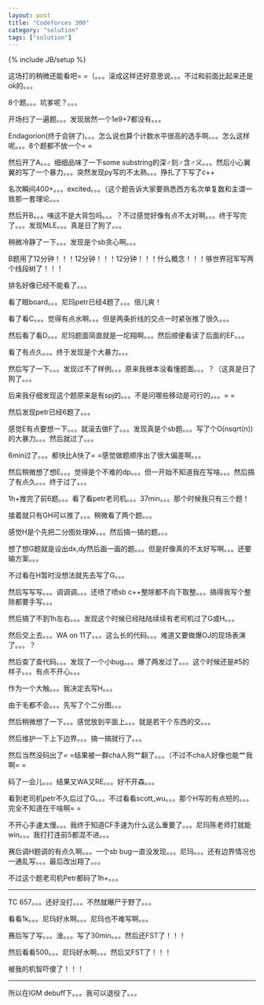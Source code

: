 ```yaml
---
layout: post
title: "Codeforces 300"
category: "solution"
tags: ["solution"]
---
```

{% include JB/setup %}

这场打的稍微还能看吧= =（。。。滚成这样还好意思说。。。不过和前面比起来还是ok的。。。

8个题。。。坑爹呢？。。。

开场扫了一遍题。。。发现居然一个1e9+7都没有。。。

Endagorion(终于会拼了)。。。怎么说也算个计数水平很高的选手啊。。。怎么这样呢。。。8个题都不放一个= =

然后开了A。。。细细品味了一下some substring的深♂刻♂含♂义。。。然后小心翼翼的写了一个暴力。。。突然发现py写的不太熟。。。挣扎了下写了c++

名次瞬间400+。。。excited。。。（这个题告诉大家要熟悉西方名次单复数和主谓一致那一套理论。。。

然后开B。。。咦这不是大背包吗。。。？不过感觉好像有点不太对啊。。。终于写完了。。。发现MLE。。。真是日了狗了。。。

稍微冷静了一下。。。发现是个sb贪心啊。。。

B题用了12分钟！！！12分钟！！！12分钟！！！什么概念！！！够世界冠军写两个线段树了！！！

排名好像已经不能看了。。。

看了眼board。。。尼玛petr已经4题了。。。倍儿爽！

看了看C。。。觉得有点水啊。。。但是两条折线的交点一时紧张推了很久。。。

然后看了看D。。。尼玛题面简直就是一坨翔啊。。。然后顺便看读了后面的EF。。。

看了有点久。。。终于发现是个大暴力。。。

然后写了一下。。。发现过不了样例。。。原来我根本没看懂题面。。。？（这真是日了狗了。。。

后来我仔细发现这个题原来是有spj的。。。不是问哪些移动是可行的。。。= =

然后发现petr已经6题了。。。

感觉E有点要想一下。。。就滚去做F了。。。发现真是个sb题。。。写了个O(nsqrt(n))的大暴力。。。然后就过了。。。

6min过了。。。都快比A快了= =感觉做题顺序出了很大偏差啊。。。

然后稍微想了想E。。。觉得是个不难的dp。。。但一开始不知道我在写啥。。。然后搞了有点久。。。终于过了。。。

1h+推完了前6题。。。看了看petr老司机。。。37min。。。那个时候我只有三个题！

接着就只有GH可以推了。。。稍微看了两个题。。。

感觉H是个先把二分图处理掉。。。然后搞一搞的题。。。

想了想G题就是设出dx,dy然后画一画的题。。。但是好像真的不太好写啊。。。还要输方案。。。

不过看在H暂时没想法就先去写了G。。。

然后写写写。。。调调调。。。还喷了喷sb c++整除都不向下取整。。。搞得我写个整除都要手写。。。

然后搞了不到1h左右。。。发现这个时候已经陆陆续续有老司机过了G或H。。。

然后交上去。。。WA on 11了。。。这么长的代码。。。难道又要做爆OJ的现场表演了。。。？

然后查了查代码。。。发现了一个小bug。。。爆了两发过了。。。这个时候还是#5的样子。。。有点不开心。。。

作为一个大触。。。我决定去写H。。。

由于毛都不会。。。先写了个二分图。。。

然后稍微想了一下。。。感觉放到平面上。。。就是若干个东西的交。。。

然后维护一下上下边界。。。搞一搞就行了。。。

然后当然没码出了= =结果被一群cha人狗艹翻了。。。（不过不cha人好像也能艹我啊= =

码了一会儿。。。结果又WA又RE。。。好不开森。。。

看到老司机petr不久后过了G。。。不过看看scott_wu。。。那个H写的有点短的。。。完全不知道在干啥啊= =

不开心手速太慢。。。我终于知道CF手速为什么这么重要了。。。尼玛陈老师打就能win。。。我打打连前5都混不进。。。

赛后调H题调的有点久啊。。。一个sb bug一直没发现。。。尼玛。。。还有边界情况也一通乱写。。。最后改出翔了。。。

不过这个题老司机Petr都码了1h+。。。

------------------------------------------------------------------------------------------------------------------

TC 657。。。还好没打。。。不然就曝尸于野了。。。

看看1k。。。尼玛好水啊。。。尼玛也不难写啊。。。

赛后写了写。。。淦。。。写了30min。。。然后还FST了！！！

然后看看500。。。尼玛好水啊。。。然后又FST了！！！

被我的机智吓傻了！！！

------------------------------------------------------------------------------------------------------------------

所以在IGM debuff下。。。我可以退役了。。。